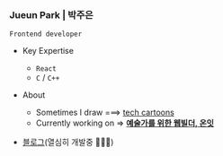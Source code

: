 ### Jueun Park | 박주은
`Frontend developer`
+ Key Expertise
   + `React`
   + `C` / `C++`

+ About
   - Sometimes I draw  ===>  [tech cartoons](https://www.instagram.com/urongtoon/)
   - Currently working on  =>  **[예술가를 위한 웹빌더, 온잇](https://github.com/Mapps-unit)**
       
  
- [블로그](https://juepark.com/)(열심히 개발중 🏃‍♀️🏃)     
